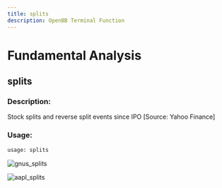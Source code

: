 ```yaml
---
title: splits
description: OpenBB Terminal Function
---
```


# Fundamental Analysis

## splits

### Description: 

Stock splits and reverse split events since IPO [Source: Yahoo Finance]

### Usage: 
```python
usage: splits
```



![gnus_splits](https://user-images.githubusercontent.com/25267873/156905484-61d3a27a-2428-4d80-ae01-b085c875be24.png)

![aapl_splits](https://user-images.githubusercontent.com/25267873/156905485-0964fcbd-c47b-4288-a06c-41363a9fdc30.png)

